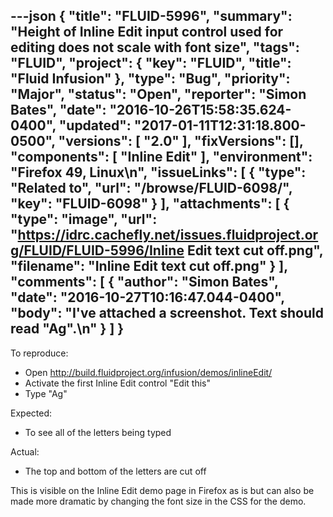 ---json
{
  "title": "FLUID-5996",
  "summary": "Height of Inline Edit input control used for editing does not scale with font size",
  "tags": "FLUID",
  "project": {
    "key": "FLUID",
    "title": "Fluid Infusion"
  },
  "type": "Bug",
  "priority": "Major",
  "status": "Open",
  "reporter": "Simon Bates",
  "date": "2016-10-26T15:58:35.624-0400",
  "updated": "2017-01-11T12:31:18.800-0500",
  "versions": [
    "2.0"
  ],
  "fixVersions": [],
  "components": [
    "Inline Edit"
  ],
  "environment": "Firefox 49, Linux\n",
  "issueLinks": [
    {
      "type": "Related to",
      "url": "/browse/FLUID-6098/",
      "key": "FLUID-6098"
    }
  ],
  "attachments": [
    {
      "type": "image",
      "url": "https://idrc.cachefly.net/issues.fluidproject.org/FLUID/FLUID-5996/Inline Edit text cut off.png",
      "filename": "Inline Edit text cut off.png"
    }
  ],
  "comments": [
    {
      "author": "Simon Bates",
      "date": "2016-10-27T10:16:47.044-0400",
      "body": "I've attached a screenshot. Text should read \"Ag\".\n"
    }
  ]
}
---
To reproduce:

* Open <http://build.fluidproject.org/infusion/demos/inlineEdit/>
* Activate the first Inline Edit control "Edit this"
* Type "Ag"

Expected:

* To see all of the letters being typed

Actual:

* The top and bottom of the letters are cut off

This is visible on the Inline Edit demo page in Firefox as is but can also be made more dramatic by changing the font size in the CSS for the demo.

        